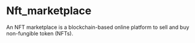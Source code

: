 # Nft_marketplace
An NFT marketplace is a blockchain-based online platform to sell and buy non-fungible token (NFTs).
